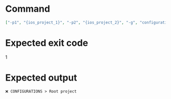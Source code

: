# Command
```json
["-p1", "{ios_project_1}", "-p2", "{ios_project_2}", "-g", "configurations", "-t", "Project", "-f", "console"]
```

# Expected exit code
1

# Expected output
```
❌ CONFIGURATIONS > Root project


```
